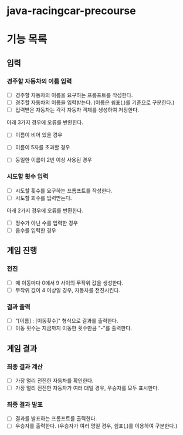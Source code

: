 # java-racingcar-precourse

# 기능 목록
## 입력
### 경주할 자동차의 이름 입력
- [ ] 경주할 자동차의 이름을 요구하는 프롬프트를 작성한다.
- [ ] 경주할 자동차의 이름을 입력받는다. (이름은 쉼표(,)를 기준으로 구분한다.)
- [ ] 입력받은 자동차는 각각 자동차 객체를 생성하여 저장한다.

아래 3가지 경우에 오류를 반환한다.
- [ ] 이름이 비어 있을 경우
- [ ] 이름이 5자를 초과할 경우
- [ ] 동일한 이름이 2번 이상 사용된 경우


### 시도할 횟수 입력
- [ ] 시도할 횟수를 요구하는 프롬프트를 작성한다.
- [ ] 시도할 회수를 입력받는다.

아래 2가지 경우에 오류를 반환한다.
- [ ] 정수가 아닌 수를 입력한 경우
- [ ] 음수를 입력한 경우

## 게임 진행
### 전진
- [ ] 매 이동마다 0에서 9 사이의 무작위 값을 생성한다.
- [ ] 무작위 값이 4 이상일 경우, 자동차를 전진시킨다.

### 결과 출력
- [ ] "[이름] : [이동횟수]" 형식으로 결과를 출력한다.
- [ ] 이동 횟수는 지금까지 이동한 횟수만큼 "-"를 출력한다.

## 게임 결과
### 최종 결과 계산
- [ ] 가장 멀리 전진한 자동차를 확인한다.
- [ ] 가장 멀리 전진한 자동차가 여러 대일 경우, 우승자를 모두 표시한다.

### 최종 결과 발표
- [ ] 결과를 발표하는 프롬프트를 출력한다.
- [ ] 우승자를 출력한다. (우승자가 여러 명일 경우, 쉼표(,)를 이용하여 구분한다.)